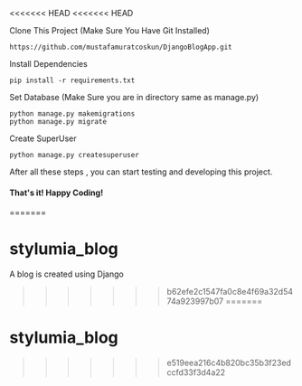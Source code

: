 <<<<<<< HEAD
<<<<<<< HEAD


Clone This Project (Make Sure You Have Git Installed)
```
https://github.com/mustafamuratcoskun/DjangoBlogApp.git
```
Install Dependencies 

```
pip install -r requirements.txt
```

Set Database (Make Sure you are in directory same as manage.py)
```
python manage.py makemigrations
python manage.py migrate
```
Create SuperUser 
```
python manage.py createsuperuser
```

After all these steps , you can start testing and developing this project. 

#### That's it! Happy Coding!
=======
# stylumia_blog
A blog is created using Django 
>>>>>>> b62efe2c1547fa0c8e4f69a32d5474a923997b07
=======
# stylumia_blog
>>>>>>> e519eea216c4b820bc35b3f23edccfd33f3d4a22
